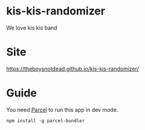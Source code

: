 # kis-kis-randomizer
We love kis kis band

# Site
https://theboysnotdead.github.io/kis-kis-randomizer/

# Guide

You need [Parcel](https://parceljs.org/) to run this app in dev mode.

```
npm install -g parcel-bundler
```
